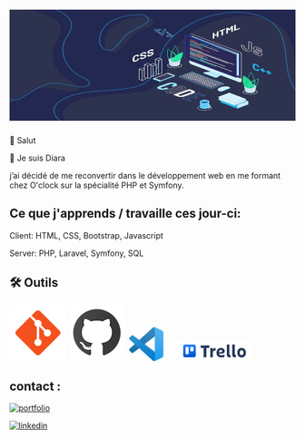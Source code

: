 # ![Logo](https://github.com/DiaraCAMARA/DiaraCAMARA/blob/036bb757ccc3a267b9869b94611810eec01e286a/dev%20web%20(2).jpg)


👋 Salut 

👤 Je suis Diara 

j’ai décidé de me reconvertir dans le développement web en me formant chez O'clock sur la spécialité PHP et Symfony. 


  
## Ce que j'apprends / travaille ces jour-ci:
 
Client: HTML, CSS, Bootstrap, Javascript

Server: PHP,  Laravel, Symfony, SQL



## 🛠 Outils 

![](https://github.com/DiaraCAMARA/DiaraCAMARA/blob/29e1de254326a8292dbdf7860b8d84ba1f3e371a/git.png)   ![](https://github.com/DiaraCAMARA/DiaraCAMARA/blob/29e1de254326a8292dbdf7860b8d84ba1f3e371a/github.png)   ![](https://github.com/DiaraCAMARA/DiaraCAMARA/blob/ebd3e8c7b1b01a875e129ad3bd23aedbb2fe00df/vs.png) ![](https://github.com/DiaraCAMARA/DiaraCAMARA/blob/ebd3e8c7b1b01a875e129ad3bd23aedbb2fe00df/Capture%20d%E2%80%99%C3%A9cran%202023-06-22%20002955.png)


## contact : 
[![portfolio](https://img.shields.io/badge/my_portfolio-000?style=for-the-badge&logo=ko-fi&logoColor=white)](https://diaracamara.github.io/)

[![linkedin](https://img.shields.io/badge/linkedin-0A66C2?style=for-the-badge&logo=linkedin&logoColor=white)](https://www.linkedin.com/in/diara-camara-75495427b)



<!---
DiaraCAMARA/DiaraCAMARA is a ✨ special ✨ repository because its `README.md` (this file) appears on your GitHub profile.
You can click the Preview link to take a look at your changes.
--->

